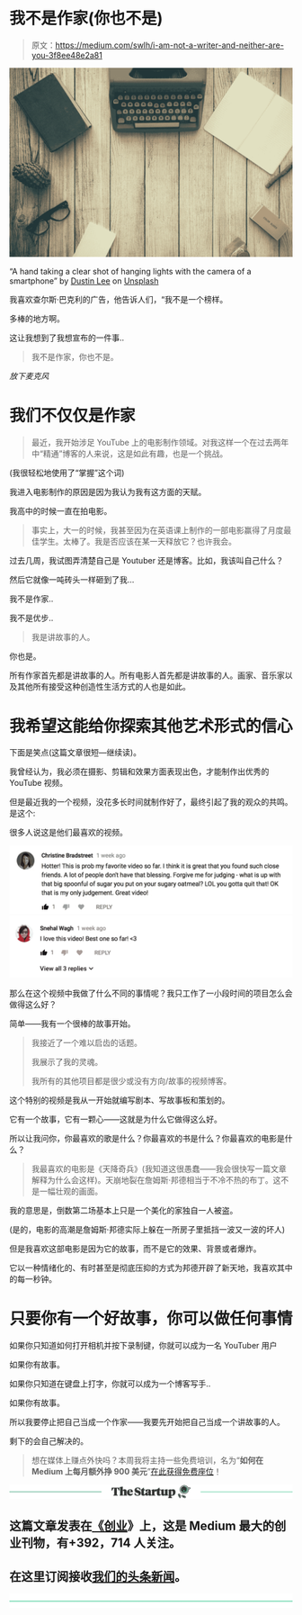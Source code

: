 # 我不是作家(你也不是)

> 原文：<https://medium.com/swlh/i-am-not-a-writer-and-neither-are-you-3f8ee48e2a81>

![](img/a5af9e7f3316baf672058cc3b7ce7f45.png)

“A hand taking a clear shot of hanging lights with the camera of a smartphone” by [Dustin Lee](https://unsplash.com/@dustinlee?utm_source=medium&utm_medium=referral) on [Unsplash](https://unsplash.com?utm_source=medium&utm_medium=referral)

我喜欢查尔斯·巴克利的广告，他告诉人们，“我不是一个榜样。

多棒的地方啊。

这让我想到了我想宣布的一件事..

> 我不是作家，你也不是。

*放下麦克风*

# 我们不仅仅是作家

> 最近，我开始涉足 YouTube 上的电影制作领域。对我这样一个在过去两年中“精通”博客的人来说，这是如此有趣，也是一个挑战。

(我很轻松地使用了“掌握”这个词)

我进入电影制作的原因是因为我认为我有这方面的天赋。

我高中的时候一直在拍电影。

> 事实上，大一的时候，我甚至因为在英语课上制作的一部电影赢得了月度最佳学生。太棒了。我是否应该在某一天释放它？也许我会。

过去几周，我试图弄清楚自己是 Youtuber 还是博客。比如，我该叫自己什么？

然后它就像一吨砖头一样砸到了我…

我不是作家..

我不是优步..

> 我是讲故事的人。

你也是。

所有作家首先都是讲故事的人。所有电影人首先都是讲故事的人。画家、音乐家以及其他所有接受这种创造性生活方式的人也是如此。

# 我希望这能给你探索其他艺术形式的信心

下面是笑点(这篇文章很短—继续读)。

我曾经认为，我必须在摄影、剪辑和效果方面表现出色，才能制作出优秀的 YouTube 视频。

但是最近我的一个视频，没花多长时间就制作好了，最终引起了我的观众的共鸣。是这个:

很多人说这是他们最喜欢的视频。

![](img/d172c2de1bc4cfa0f2ca8346bdbce4f8.png)![](img/14fcb1e196ba84b823bd9aad4d77907c.png)

那么在这个视频中我做了什么不同的事情呢？我只工作了一小段时间的项目怎么会做得这么好？

简单——我有一个很棒的故事开始。

> 我接近了一个难以启齿的话题。
> 
> 我展示了我的灵魂。
> 
> 我所有的其他项目都是很少或没有方向/故事的视频博客。

这个特别的视频是我从一开始就编写剧本、写故事板和策划的。

它有一个故事，它有一颗心——这就是为什么它做得这么好。

所以让我问你，你最喜欢的歌是什么？你最喜欢的书是什么？你最喜欢的电影是什么？

> 我最喜欢的电影是《天降奇兵》(我知道这很愚蠢——我会很快写一篇文章解释为什么会这样)。天崩地裂在詹姆斯·邦德相当于不冷不热的布丁。这不是一幅壮观的画面。

我的意思是，倒数第二场基本上只是一个美化的家独自一人被盗。

(是的，电影的高潮是詹姆斯·邦德实际上躲在一所房子里抵挡一波又一波的坏人)

但是我喜欢这部电影是因为它的故事，而不是它的效果、背景或者爆炸。

它以一种情绪化的、有时甚至是彻底压抑的方式为邦德开辟了新天地，我喜欢其中的每一秒钟。

# 只要你有一个好故事，你可以做任何事情

如果你只知道如何打开相机并按下录制键，你就可以成为一名 YouTuber 用户

如果你有故事。

如果你只知道在键盘上打字，你就可以成为一个博客写手..

如果你有故事。

所以我要停止把自己当成一个作家——我要先开始把自己当成一个讲故事的人。

剩下的会自己解决的。

> 想在媒体上赚点外快吗？本周我将主持一些免费培训，名为“**如何在 Medium 上每月额外挣 900 美元**”[在此获得免费座位](https://events.genndi.com/register/169105139238473045/da2e6c5a01)！

[![](img/308a8d84fb9b2fab43d66c117fcc4bb4.png)](https://medium.com/swlh)

## 这篇文章发表在[《创业](https://medium.com/swlh)》上，这是 Medium 最大的创业刊物，有+392，714 人关注。

## 在这里订阅接收[我们的头条新闻](http://growthsupply.com/the-startup-newsletter/)。

[![](img/b0164736ea17a63403e660de5dedf91a.png)](https://medium.com/swlh)